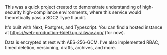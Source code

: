 This was a quick project created to demonstrate understanding of high-security high-compliance environments, where this service would theoretically pass a SOC2 Type II audit.

It's built with Next, Postgres, and Typescript. You can find a hosted instance at https://web-production-6de0.up.railway.app/ (for now).

Data is encrypted at rest with AES-256-GCM. I've also implemented RBAC, timed deletion, versioning, drafts, archives, and more.
